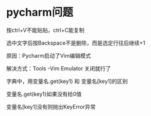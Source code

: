 # pycharm问题  

按ctrl+V不能贴贴，ctrl+C能复制    
    
选中文字后按Backspace不是删除，而是选定行往后继续+1    
    
原因：Pycharm启动了Vim编辑模式    
    
解决方式：Tools -Vim Emulator  关闭就行了    
    
    
    
字典中，用变量名.get(key1) 和 变量名[key1]的区别    
    
变量名.get(key1)如果没有给0值    
    
变量名[key1]没有则抛出KeyError异常    
